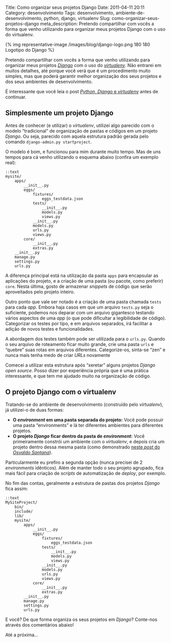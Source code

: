 Title: Como organizar seus projetos Django
Date: 2011-04-11 20:11
Category: desenvolvimento
Tags: desenvolvimento, ambiente-de-desenvolvimento, python, django, virtualenv
Slug: como-organizar-seus-projetos-django
meta_description: Pretendo compartilhar com vocês a forma que venho utilizando para organizar meus projetos Django com o uso do virtualenv.

{% img representative-image /images/blog/django-logo.png 180 180 Logotipo do Django %}

Pretendo compartilhar com vocês a forma que venho utilizando para
organizar meus projetos [*Django*][] com o uso do [*virtualenv*][].
Não entrarei em muitos detalhes, até porque você verá que é um
procedimento muito simples, mas que poderá garantir melhor organização
dos seus projetos e dos seus ambientes de desenvolvimento.

<!-- PELICAN_END_SUMMARY -->

É interessante que você leia o post [*Python*, *Django* e
*virtualenv*][] antes de continuar.

## Simplesmente um projeto Django

Antes de conhecer (e utilizar) o _virtualenv_, utilizei algo parecido
com o modelo “tradicional” de organização de pastas e códigos em um
projeto _Django_. Ou seja, parecido com aquela estrutura padrão
gerada pelo comando `django-admin.py startproject`.

O modelo é bom, e funcionou para mim durante muito tempo. Mas de uns
tempos para cá venho utilizando o esquema abaixo (confira um exemplo
real):

    ::text
    mysite/
        apps/
            __init__.py
            eggs/
                fixtures/
                    eggs_testdata.json
                tests/
                    __init__.py
                    models.py
                    views.py
                __init__.py
                models.py
                urls.py
                views.py
            core/
                __init__.py
                extras.py
        __init__.py
        manage.py
        settings.py
        urls.py

A diferença principal está na utilização da pasta `apps` para
encapsular as aplicações do projeto, e a criação de uma pasta (ou
pacote, como preferir) `core`. Nesta última, gosto de armazenar
_snippets_ de código que serão aproveitados pelo projeto inteiro.

Outro ponto que vale ser notado é a criação de uma pasta chamada
`tests` para cada _app_. Embora haja casos em que um arquivo
`tests.py` seja o suficiente, podemos nos deparar com um arquivo
gigantesco testando vários aspectos de uma _app_ (o que pode dificultar
a legibilidade de código). Categorizar os testes por tipo, e em arquivos
separados, irá facilitar a adição de novos testes e funcionalidades.

A abordagem dos testes também pode ser utilizada para o `urls.py`.
Quando o seu arquivo de roteamento ficar muito grande, crie uma pasta
`urls` e “quebre” suas rotas em arquivos diferentes. Categorize-os,
sinta-se “zen” e nunca mais tenha medo de criar _URLs_ novamente

Comecei a utilizar esta estrutura após “xeretar” alguns projetos
_Django_ _open source_. Posso dizer por experiência própria que é uma
prática interessante, e que tem me ajudado muito na organização de
código.

## O projeto Django com o virtualenv

Tratando-se do ambiente de desenvolvimento (construído pelo
_virtualenv_), já utilizei-o de duas formas:

- **O _environment_ em uma pasta separada do projeto:** Você pode
  possuir uma pasta “environments” e lá ter diferentes ambientes para
  diferentes projetos.
- **O projeto _Django_ ficar dentro da pasta de _environment_:** Você
  primeiramente constrói um ambiente com o _virtualenv_, e depois cria
  um projeto dentro dessa mesma pasta (como demonstrado [neste *post* do *Osvaldo Santana*][]).

Particularmente eu prefiro a segunda opção (nunca precisei de 2
_environments_ idênticos). Além de manter todo o seu projeto agrupado,
fica mais fácil para criação de _scripts_ de automatização de _deploy_,
por exemplo.

No fim das contas, geralmente a estrutura de pastas dos projetos
_Django_ fica assim:

    ::text
    MySiteProject/
        bin/
        include/
        lib/
        mysite/
            apps/
                __init__.py
                eggs/
                    fixtures/
                        eggs_testdata.json
                    tests/
                        __init__.py
                        models.py
                        views.py
                    __init__.py
                    models.py
                    urls.py
                    views.py
                core/
                    __init__.py
                    extras.py
            __init__.py
            manage.py
            settings.py
            urls.py

E você? De que forma organiza os seus projetos em _Django_? Conte-nos
através dos comentários abaixo!

Até a próxima…

[*django*]: {tag}django "Leia mais sobre Django"
[*virtualenv*]: {tag}virtualenv "Leia mais sobre virtualenv"
[*python*, *django* e *virtualenv*]: {filename}python-django-e-virtualenv.md "Leia mais sobre a tríade Python, Django e virtualenv"
[neste *post* do *osvaldo santana*]: http://blog.triveos.com.br/2010/04/25/trabalhando-com-python-e-django/ "Trabalhando com Python e Django à moda Osvaldo"
